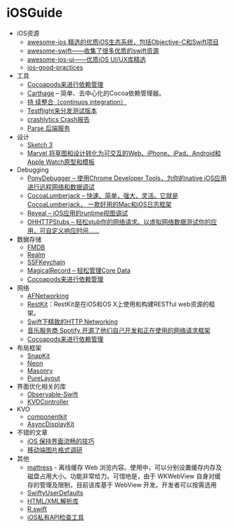 # iOSGuide
<ul>
<li>iOS资源
<ul>
  <li><a href="https://github.com/vsouza/awesome-ios">awesome-ios 精选的优质iOS生态系统，包括Objective-C和Swift项目</a></li>
  <li><a href="https://github.com/matteocrippa/awesome-swift">awesome-swift——收集了很多优质的swift资源</a></li>
  <li><a href="https://github.com/cjwirth/awesome-ios-ui">awesome-ios-ui——优质iOS UI/UX库精选</a></li>
  <li><a href="https://github.com/futurice/ios-good-practices">ios-good-practices</a></li>
</ul>
</li>
<li>工具
  <ul>
    <li><a href="https://cocoapods.org/">Cocoapods来进行依赖管理</a></li>
    <li><a href="https://github.com/Carthage/Carthage">Carthage</a> – 简单、去中心化的Cocoa依赖管理器。</li>
    <li><a href="https://developer.apple.com/library/ios/documentation/IDEs/Conceptual/xcode_guide-continuous_integration/">持     续整合（continuos integration）</a></li>
    <li><a href="https://developer.apple.com/testflight/">Testflight来分发测试版本</a></li>
    <li><a href="https://try.crashlytics.com/"> crashlytics Crash报告</a></li>
    <li><a href="https://parse.com/"> Parse 后端服务</a></li>
  </ul>
</li>
<li>设计
<ul>
  <li><a href="http://www.sketchapp.com/">Sketch 3</a></li>
  <li><a href="https://marvelapp.com/">Marvel 将草图和设计转化为可交互的Web、iPhone、iPad、Android和Apple           Watch原型和模板</a></li>
</ul>
</li>
<li>Debugging
<ul>
  <li><a href="https://github.com/square/PonyDebugger">PonyDebugger – 使用Chrome Developer Tools，为你的native iOS应用进行远程网络和数据调试</a></li>
  <li><a href="https://github.com/CocoaLumberjack/CocoaLumberjack">CocoaLumberjack – 快速、简单，强大、灵活。它就是CocoaLumberjack， 一款好用的Mac和iOS日志框架</a></li>
<li><a href="http://revealapp.com/">Reveal – iOS应用的runtime视图调试</a></li>  
<li><a href="https://github.com/AliSoftware/OHHTTPStubs">OHHTTPStubs – 轻松stub你的网络请求。以虚拟网络数据测试你的应用，可自定义响应时间……</a></li>
</ul>
</li>
<li>数据存储
  <ul>
    <li><a href="https://github.com/ccgus/fmdb">FMDB</a></li>
    <li><a href="https://github.com/realm/realm-cocoa">Realm</a></li>
    <li><a href="https://github.com/soffes/sskeychain">SSFKeychain</a></li>
    <li><a href="https://github.com/magicalpanda/MagicalRecord">MagicalRecord – 轻松管理Core Data</a></li>
    <li><a href="https://cocoapods.org/">Cocoapods来进行依赖管理</a></li>
  </ul>
</li>
<li>网络
  <ul>
    <li><a href="https://github.com/AFNetworking/AFNetworking">AFNetworking</a></li>
    <li><a href="https://github.com/RestKit/RestKit">RestKit</a>：RestKit是在iOS和OS X上使用和构建RESTful web资源的框架。</li>
    <li><a href="https://github.com/Alamofire/Alamofire"> Swift下精致的HTTP Networking</a></li>
    <li><a href="https://github.com/spotify/SPTDataLoader">音乐服务商 Spotify 开源了他们自己开发和正在使用的网络请求框架</li>
    <li><a href="https://cocoapods.org/">Cocoapods来进行依赖管理</a></li>
  </ul>
</li>
<li>布局框架
  <ul>
    <li><a href="https://github.com/SnapKit/SnapKit">SnapKit</a></li>
    <li><a href="https://github.com/mamaral/Neon">Neon</a></li>
    <li><a href="https://github.com/SnapKit/Masonry">Masonry</a></li>
    <li><a href="https://github.com/PureLayout/PureLayout">PureLayout</a></li>
  </ul>
</li>

<li>界面优化相关的库
  <ul>
    <li><a href="https://github.com/slazyk/Observable-Swift">Observable-Swift</a></li>
    <li><a href="https://github.com/facebook/KVOController">KVOController</a></li>
  </ul>
</li>
<li>KVO
  <ul>
    <li><a href="https://github.com/facebook/componentkit">componentkit</a></li>
    <li><a href="https://github.com/facebook/AsyncDisplayKit">AsyncDisplayKit</a></li>
  </ul>
</li>
<li>不错的文章
  <ul>
    <li><a href="http://blog.ibireme.com/2015/11/12/smooth_user_interfaces_for_ios/">iOS 保持界面流畅的技巧</a></li>
    <li><a href="http://blog.ibireme.com/2015/11/02/mobile_image_benchmark/">移动端图片格式调研</a></li>
  </ul>
</li>
<li>其他
  <ul>
    <li><a href="https://github.com/buzzfeed/mattress">mattress</a> - 离线缓存 Web 浏览内容。使用中，可以分别设置缓存内存及磁盘占用大小。功能非常给力。可惜地是，由于 WKWebView 自身对缓存的管理及限制，目前该库基于 WebView 开发。开发者可以按需选用</li>
      <li><a href="https://github.com/radex/SwiftyUserDefaults">SwiftyUserDefaults</a></li>
      <li><a href="https://github.com/honghaoz/Ji"> HTML/XML解析库</a></li>
      <li><a href="https://github.com/mac-cain13/R.swift">R.swift</a></li>
      <li><a href="https://github.com/hustcc/iOS-private-api-checker">iOS私有API检查工具</a></li>
      
  </ul>
  </li>
</ul>





